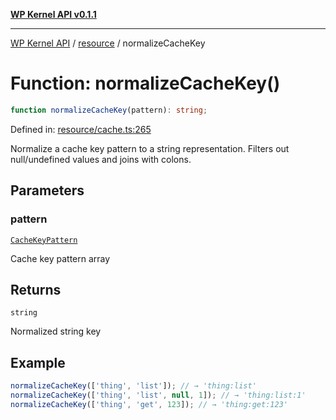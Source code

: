 [**WP Kernel API v0.1.1**](../../README.md)

---

[WP Kernel API](../../README.md) / [resource](../README.md) / normalizeCacheKey

# Function: normalizeCacheKey()

```ts
function normalizeCacheKey(pattern): string;
```

Defined in: [resource/cache.ts:265](https://github.com/theGeekist/wp-kernel/blob/main/packages/kernel/src/resource/cache.ts#L265)

Normalize a cache key pattern to a string representation.
Filters out null/undefined values and joins with colons.

## Parameters

### pattern

[`CacheKeyPattern`](../type-aliases/CacheKeyPattern.md)

Cache key pattern array

## Returns

`string`

Normalized string key

## Example

```ts
normalizeCacheKey(['thing', 'list']); // → 'thing:list'
normalizeCacheKey(['thing', 'list', null, 1]); // → 'thing:list:1'
normalizeCacheKey(['thing', 'get', 123]); // → 'thing:get:123'
```

